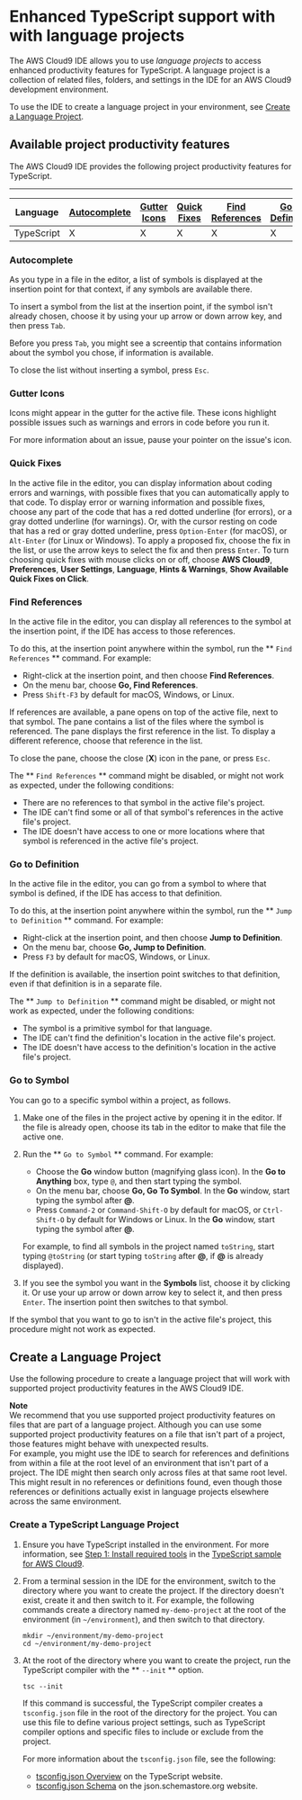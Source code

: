 # Enhanced TypeScript support with with language projects<a name="projects"></a>

The AWS Cloud9 IDE allows you to use *language projects* to access enhanced productivity features for TypeScript\. A language project is a collection of related files, folders, and settings in the IDE for an AWS Cloud9 development environment\.

To use the IDE to create a language project in your environment, see [Create a Language Project](#projects-create)\.

## Available project productivity features<a name="projects-features"></a>

The AWS Cloud9 IDE provides the following project productivity features for TypeScript\.


****  

|  **Language**  |  [Autocomplete](#projects-features-autocomplete)  |  [Gutter Icons](#projects-features-gutter-icons)  |  [Quick Fixes](#projects-features-quick-fixes)  |  [Find References](#projects-features-find-refs)  |  [Go to Definition](#projects-features-go-to-def)  |  [Go to Symbol](#projects-features-go-to-symbol)  | 
| --- | --- | --- | --- | --- | --- | --- | 
|  TypeScript  |  X  |  X  |  X  |  X  |  X  |  X  | 

### Autocomplete<a name="projects-features-autocomplete"></a>

As you type in a file in the editor, a list of symbols is displayed at the insertion point for that context, if any symbols are available there\.

To insert a symbol from the list at the insertion point, if the symbol isn't already chosen, choose it by using your up arrow or down arrow key, and then press `Tab`\.

Before you press `Tab`, you might see a screentip that contains information about the symbol you chose, if information is available\.

To close the list without inserting a symbol, press `Esc`\.

### Gutter Icons<a name="projects-features-gutter-icons"></a>

Icons might appear in the gutter for the active file\. These icons highlight possible issues such as warnings and errors in code before you run it\.

For more information about an issue, pause your pointer on the issue's icon\.

### Quick Fixes<a name="projects-features-quick-fixes"></a>

In the active file in the editor, you can display information about coding errors and warnings, with possible fixes that you can automatically apply to that code\. To display error or warning information and possible fixes, choose any part of the code that has a red dotted underline \(for errors\), or a gray dotted underline \(for warnings\)\. Or, with the cursor resting on code that has a red or gray dotted underline, press `Option-Enter` \(for macOS\), or `Alt-Enter` \(for Linux or Windows\)\. To apply a proposed fix, choose the fix in the list, or use the arrow keys to select the fix and then press `Enter`\. To turn choosing quick fixes with mouse clicks on or off, choose **AWS Cloud9**, **Preferences**, **User Settings**, **Language**, **Hints & Warnings**, **Show Available Quick Fixes on Click**\.

### Find References<a name="projects-features-find-refs"></a>

In the active file in the editor, you can display all references to the symbol at the insertion point, if the IDE has access to those references\.

To do this, at the insertion point anywhere within the symbol, run the ** `Find References` ** command\. For example:
+ Right\-click at the insertion point, and then choose **Find References**\.
+ On the menu bar, choose **Go, Find References**\.
+ Press `Shift-F3` by default for macOS, Windows, or Linux\.

If references are available, a pane opens on top of the active file, next to that symbol\. The pane contains a list of the files where the symbol is referenced\. The pane displays the first reference in the list\. To display a different reference, choose that reference in the list\.

To close the pane, choose the close \(**X**\) icon in the pane, or press `Esc`\.

The ** `Find References` ** command might be disabled, or might not work as expected, under the following conditions:
+ There are no references to that symbol in the active file's project\.
+ The IDE can't find some or all of that symbol's references in the active file's project\.
+ The IDE doesn't have access to one or more locations where that symbol is referenced in the active file's project\.

### Go to Definition<a name="projects-features-go-to-def"></a>

In the active file in the editor, you can go from a symbol to where that symbol is defined, if the IDE has access to that definition\.

To do this, at the insertion point anywhere within the symbol, run the ** `Jump to Definition` ** command\. For example:
+ Right\-click at the insertion point, and then choose **Jump to Definition**\.
+ On the menu bar, choose **Go, Jump to Definition**\.
+ Press `F3` by default for macOS, Windows, or Linux\.

If the definition is available, the insertion point switches to that definition, even if that definition is in a separate file\.

The ** `Jump to Definition` ** command might be disabled, or might not work as expected, under the following conditions:
+ The symbol is a primitive symbol for that language\.
+ The IDE can't find the definition's location in the active file's project\.
+ The IDE doesn't have access to the definition's location in the active file's project\.

### Go to Symbol<a name="projects-features-go-to-symbol"></a>

You can go to a specific symbol within a project, as follows\.

1. Make one of the files in the project active by opening it in the editor\. If the file is already open, choose its tab in the editor to make that file the active one\.

1. Run the ** `Go to Symbol` ** command\. For example:
   + Choose the **Go** window button \(magnifying glass icon\)\. In the **Go to Anything** box, type `@`, and then start typing the symbol\.
   + On the menu bar, choose **Go, Go To Symbol**\. In the **Go** window, start typing the symbol after **@**\.
   + Press `Command-2` or `Command-Shift-O` by default for macOS, or `Ctrl-Shift-O` by default for Windows or Linux\. In the **Go** window, start typing the symbol after **@**\.

   For example, to find all symbols in the project named `toString`, start typing `@toString` \(or start typing `toString` after **@**, if **@** is already displayed\)\.

1. If you see the symbol you want in the **Symbols** list, choose it by clicking it\. Or use your up arrow or down arrow key to select it, and then press `Enter`\. The insertion point then switches to that symbol\.

If the symbol that you want to go to isn't in the active file's project, this procedure might not work as expected\.

## Create a Language Project<a name="projects-create"></a>

Use the following procedure to create a language project that will work with supported project productivity features in the AWS Cloud9 IDE\.

**Note**  
We recommend that you use supported project productivity features on files that are part of a language project\. Although you can use some supported project productivity features on a file that isn't part of a project, those features might behave with unexpected results\.  
For example, you might use the IDE to search for references and definitions from within a file at the root level of an environment that isn't part of a project\. The IDE might then search only across files at that same root level\. This might result in no references or definitions found, even though those references or definitions actually exist in language projects elsewhere across the same environment\.

### Create a TypeScript Language Project<a name="projects-create-typescript"></a>

1. Ensure you have TypeScript installed in the environment\. For more information, see [Step 1: Install required tools](sample-typescript.md#sample-typescript-install) in the [TypeScript sample for AWS Cloud9](sample-typescript.md)\.

1. From a terminal session in the IDE for the environment, switch to the directory where you want to create the project\. If the directory doesn't exist, create it and then switch to it\. For example, the following commands create a directory named `my-demo-project` at the root of the environment \(in `~/environment`\), and then switch to that directory\.

   ```
   mkdir ~/environment/my-demo-project
   cd ~/environment/my-demo-project
   ```

1. At the root of the directory where you want to create the project, run the TypeScript compiler with the ** `--init` ** option\.

   ```
   tsc --init
   ```

   If this command is successful, the TypeScript compiler creates a `tsconfig.json` file in the root of the directory for the project\. You can use this file to define various project settings, such as TypeScript compiler options and specific files to include or exclude from the project\.

   For more information about the `tsconfig.json` file, see the following:
   +  [tsconfig\.json Overview](https://www.typescriptlang.org/docs/handbook/tsconfig-json.html) on the TypeScript website\.
   +  [tsconfig\.json Schema](http://json.schemastore.org/tsconfig) on the json\.schemastore\.org website\.
